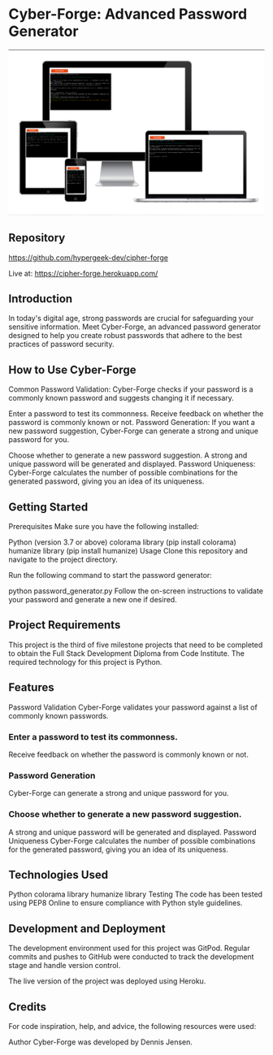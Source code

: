 # Cyber-Forge: Advanced Password Generator

![Screenshot of the program](cipher-forge.png)

## Repository
https://github.com/hypergeek-dev/cipher-forge

Live at:
https://cipher-forge.herokuapp.com/

## Introduction
In today's digital age, strong passwords are crucial for safeguarding your sensitive information. Meet Cyber-Forge, an advanced password generator designed to help you create robust passwords that adhere to the best practices of password security.

## How to Use Cyber-Forge
Common Password Validation: Cyber-Forge checks if your password is a commonly known password and suggests changing it if necessary.

Enter a password to test its commonness.
Receive feedback on whether the password is commonly known or not.
Password Generation: If you want a new password suggestion, Cyber-Forge can generate a strong and unique password for you.

Choose whether to generate a new password suggestion.
A strong and unique password will be generated and displayed.
Password Uniqueness: Cyber-Forge calculates the number of possible combinations for the generated password, giving you an idea of its uniqueness.

## Getting Started
Prerequisites
Make sure you have the following installed:

Python (version 3.7 or above)
colorama library (pip install colorama)
humanize library (pip install humanize)
Usage
Clone this repository and navigate to the project directory.

Run the following command to start the password generator:

python password_generator.py
Follow the on-screen instructions to validate your password and generate a new one if desired.

## Project Requirements
This project is the third of five milestone projects that need to be completed to obtain the Full Stack Development Diploma from Code Institute. The required technology for this project is Python.

## Features
Password Validation
Cyber-Forge validates your password against a list of commonly known passwords.

### Enter a password to test its commonness.
Receive feedback on whether the password is commonly known or not.
### Password Generation
Cyber-Forge can generate a strong and unique password for you.

### Choose whether to generate a new password suggestion.
A strong and unique password will be generated and displayed.
Password Uniqueness
Cyber-Forge calculates the number of possible combinations for the generated password, giving you an idea of its uniqueness.

## Technologies Used
Python
colorama library
humanize library
Testing
The code has been tested using PEP8 Online to ensure compliance with Python style guidelines.

## Development and Deployment
The development environment used for this project was GitPod. Regular commits and pushes to GitHub were conducted to track the development stage and handle version control.

The live version of the project was deployed using Heroku.

## Credits
For code inspiration, help, and advice, the following resources were used:

Author
Cyber-Forge was developed by Dennis Jensen.
